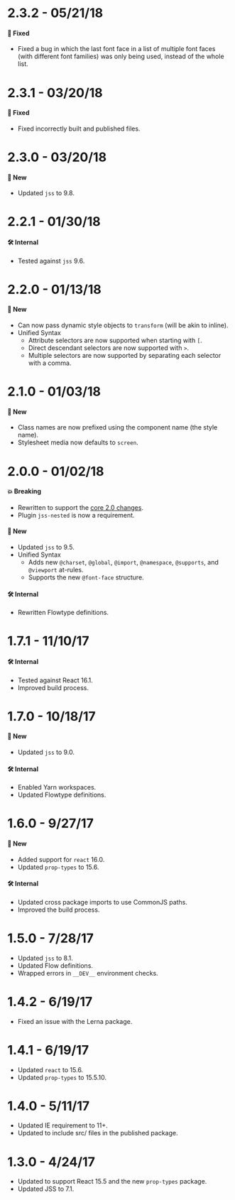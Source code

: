 # 2.3.2 - 05/21/18
#### 🐞 Fixed
* Fixed a bug in which the last font face in a list of multiple font faces (with different font families) was only being used, instead of the whole list.

# 2.3.1 - 03/20/18
#### 🐞 Fixed
* Fixed incorrectly built and published files.

# 2.3.0 - 03/20/18
#### 🚀 New
* Updated `jss` to 9.8.

# 2.2.1 - 01/30/18
#### 🛠 Internal
* Tested against `jss` 9.6.

# 2.2.0 - 01/13/18
#### 🚀 New
* Can now pass dynamic style objects to `transform` (will be akin to inline).
* Unified Syntax
  * Attribute selectors are now supported when starting with `[`.
  * Direct descendant selectors are now supported with `>`.
  * Multiple selectors are now supported by separating each selector with a comma.

# 2.1.0 - 01/03/18
#### 🚀 New
* Class names are now prefixed using the component name (the style name).
* Stylesheet media now defaults to `screen`.

# 2.0.0 - 01/02/18
#### 💥 Breaking
* Rewritten to support the [core 2.0 changes](https://github.com/milesj/aesthetic/blob/master/packages/aesthetic/CHANGELOG.md).
* Plugin `jss-nested` is now a requirement.

#### 🚀 New
* Updated `jss` to 9.5.
* Unified Syntax
  * Adds new `@charset`, `@global`, `@import`, `@namespace`, `@supports`, and `@viewport` at-rules.
  * Supports the new `@font-face` structure.

#### 🛠 Internal
* Rewritten Flowtype definitions.

# 1.7.1 - 11/10/17
#### 🛠 Internal
* Tested against React 16.1.
* Improved build process.

# 1.7.0 - 10/18/17
#### 🚀 New
* Updated `jss` to 9.0.

#### 🛠 Internal
* Enabled Yarn workspaces.
* Updated Flowtype definitions.

# 1.6.0 - 9/27/17
#### 🚀 New
* Added support for `react` 16.0.
* Updated `prop-types` to 15.6.

#### 🛠 Internal
* Updated cross package imports to use CommonJS paths.
* Improved the build process.

# 1.5.0 - 7/28/17
* Updated `jss` to 8.1.
* Updated Flow definitions.
* Wrapped errors in `__DEV__` environment checks.

# 1.4.2 - 6/19/17
* Fixed an issue with the Lerna package.

# 1.4.1 - 6/19/17
* Updated `react` to 15.6.
* Updated `prop-types` to 15.5.10.

# 1.4.0 - 5/11/17
* Updated IE requirement to 11+.
* Updated to include src/ files in the published package.

# 1.3.0 - 4/24/17
* Updated to support React 15.5 and the new `prop-types` package.
* Updated JSS to 7.1.
